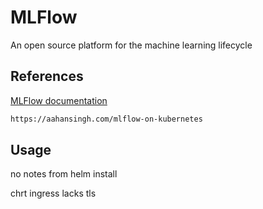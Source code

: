 # MLFlow

An open source platform for the machine learning lifecycle

## References

[MLFlow documentation](https://mlflow.org/)

```txt
https://aahansingh.com/mlflow-on-kubernetes
```

## Usage

no notes from helm install

chrt ingress lacks tls
